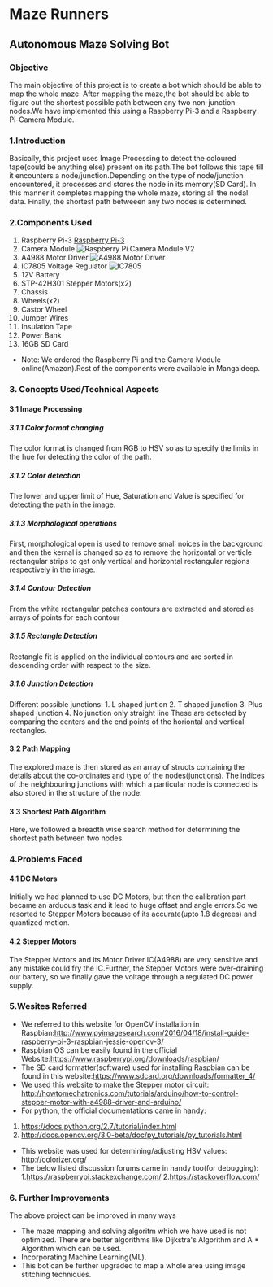# Maze Runners
## Autonomous Maze Solving Bot
### Objective
The main objective of this project is to create a bot which should be able to map the whole maze. After mapping the maze,the bot should be able to figure out the shortest possible path between any two non-junction nodes.We have implemented this using a Raspberry Pi-3 and a Raspberry Pi-Camera Module.
### 1.Introduction
Basically, this project uses Image Processing to detect the coloured tape(could be anything else) present on its path.The bot follows this tape till it encounters a node/junction.Depending on the type of node/junction encountered, it processes and stores the node in its memory(SD Card). In this manner it completes mapping the whole maze, storing all the nodal data. Finally, the shortest path betweeen any two nodes is determined.
### 2.Components Used
1. Raspberry Pi-3 
[Raspberry Pi-3](https://downloads.flytbase.com/flytwebsite/2017/04/RASP_03_01.png)
2. Camera Module 
![Raspberry Pi Camera Module V2](http://www.raspberrypi-spy.co.uk/wp-content/uploads/2016/04/raspberry_pi_camera_v2_rs.jpg)
3. A4988 Motor Driver
![A4988 Motor Driver](https://encrypted-tbn0.gstatic.com/images?q=tbn:ANd9GcQkLpVTML2LAxSy4RvuzAwsdT9bMUmF2N4xOmSmA2vWPUEdvE3M)
4. IC7805 Voltage Regulator
![IC7805](https://encrypted-tbn0.gstatic.com/images?q=tbn:ANd9GcTMAFJBf6YWH7XO4VwBSxnq6W85tTUMYGDWQVqtGBpfslSq3NPZoUx6dC0)
5. 12V Battery
6. STP-42H301 Stepper Motors(x2)
7. Chassis
8. Wheels(x2)
9. Castor Wheel
10. Jumper Wires
11. Insulation Tape
11. Power Bank
12. 16GB SD Card
* Note: We ordered the Raspberry Pi and the Camera Module online(Amazon).Rest of the components were available in Mangaldeep.
### 3. Concepts Used/Technical Aspects
#### 3.1 Image Processing
##### 3.1.1 Color format changing
The color format is changed from RGB to HSV so as to specify the limits in the hue for detecting the color of the path.
##### 3.1.2 Color detection
The lower and upper limit of Hue, Saturation and Value is specified for detecting the path in the image.
##### 3.1.3 Morphological operations
First, morphological open is used to remove small noices in the background and then the kernal is changed so as to remove the horizontal or verticle rectangular strips to get only vertical and horizontal rectangular regions respectively in the image.
##### 3.1.4 Contour Detection
From the white rectangular patches contours are extracted and stored as arrays of points for each contour
##### 3.1.5 Rectangle Detection
Rectangle fit is applied on the individual contours and are sorted in descending order with respect to the size.
##### 3.1.6 Junction Detection
Different possible junctions:
    1. L shaped juntion
    2. T shaped junction
    3. Plus shaped junction
    4. No junction only straight line
   These are detected by comparing the centers and the end points of the horiontal and vertical rectangles.
#### 3.2 Path Mapping
The explored maze is then stored as an array of structs containing the details about the co-ordinates and type of the nodes(junctions). The indices of the neighbouring junctions with which a particular node is connected is also stored in the structure of the node.
#### 3.3 Shortest Path Algorithm
Here, we followed a breadth wise search method for determining the shortest path between two nodes.
### 4.Problems Faced
#### 4.1 DC Motors
Initially we had planned to use DC Motors, but then the calibration part became an arduous task and it lead to huge offset and angle errors.So we resorted to Stepper Motors because of its accurate(upto 1.8 degrees) and quantized motion.
#### 4.2 Stepper Motors
The Stepper Motors and its Motor Driver IC(A4988) are very sensitive and any mistake could fry the IC.Further, the Stepper Motors were over-draining our battery, so we finally gave the voltage through a regulated DC power supply.
### 5.Wesites Referred
* We referred to this website for OpenCV installation in Raspbian:http://www.pyimagesearch.com/2016/04/18/install-guide-raspberry-pi-3-raspbian-jessie-opencv-3/
* Raspbian OS can be easily found in the official Website:https://www.raspberrypi.org/downloads/raspbian/
* The SD card formatter(software) used for installing Raspbian can be found in this website:https://www.sdcard.org/downloads/formatter_4/
* We used this website to make the Stepper motor circuit: http://howtomechatronics.com/tutorials/arduino/how-to-control-stepper-motor-with-a4988-driver-and-arduino/
* For python, the official documentations came in handy:
 1. https://docs.python.org/2.7/tutorial/index.html
 2. http://docs.opencv.org/3.0-beta/doc/py_tutorials/py_tutorials.html 
* This website was used for determining/adjusting HSV values: http://colorizer.org/
* The below listed discussion forums came in handy too(for debugging):
 1.https://raspberrypi.stackexchange.com/
 2.https://stackoverflow.com/
### 6. Further Improvements
The above project can be improved in many ways
* The maze mapping and solving algoritm which we have used is not optimized. There are better algorithms like Dijkstra's Algorithm and    A * Algorithm which can be used.
* Incorporating Machine Learning(ML).
* This bot can be further upgraded to map a whole area using image stitching techniques.
